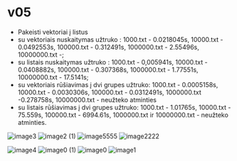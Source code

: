 # v05

* Pakeisti vektoriai į listus
* su vektoriais nuskaitymas užtruko : 1000.txt - 0.0218045s,  10000.txt - 0.0492553s,  100000.txt - 0.312491s,  1000000.txt - 2.55496s, 10000000.txt -;
* su listais nuskaitymas užtruko : 1000.txt - 0,005941s,   10000.txt - 0.0408882s,   100000.txt - 0.307368s,   1000000.txt - 1.77551s,  10000000.txt - 17.5141s;
* su vektoriais rūšiavimas į dvi grupes užtruko: 1000.txt - 0.0005158s, 10000.txt - 0.0030306s, 100000.txt - 0.0312491s, 1000000.txt -0.278758s, 10000000.txt - neužteko atminties
* su listais rūšiavimas į dvi grupes užtruko: 1000.txt - 1.01765s, 10000.txt - 75.559s,  100000.txt - 6994.61s, 1000000.txt ir 10000000.txt - neužteko atminties.  


![image3](https://user-images.githubusercontent.com/90148059/140397998-c1293218-416e-46e2-845b-901c84384b79.jpeg)
![image2 (1)](https://user-images.githubusercontent.com/90148059/140398007-af258643-1e27-492f-b87d-a75449a91eeb.jpeg)
![image5555](https://user-images.githubusercontent.com/90148059/140400089-40a817e8-8021-4f68-a6f3-909901fda24b.jpeg)
![image2222](https://user-images.githubusercontent.com/90148059/140400099-90d47588-5e8c-4e32-965e-8a9350f49b10.jpeg)

![image4](https://user-images.githubusercontent.com/90148059/140398015-8f6e87fd-80cc-4888-85a7-66c0aa14c373.jpeg)
![image0 (1)](https://user-images.githubusercontent.com/90148059/140398020-d7eee739-ff6d-43e5-8737-ddd3990f5841.jpeg)
![image0](https://user-images.githubusercontent.com/90148059/140398027-f90bc2a4-cdd6-4c1d-8987-e4c0057ca5f4.jpeg)
![image1](https://user-images.githubusercontent.com/90148059/140398036-0574bbdf-153e-449b-b0e4-7d2ab0b005a0.jpeg)


